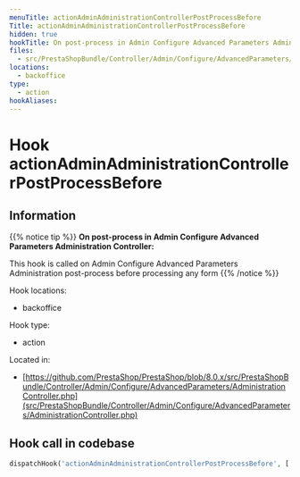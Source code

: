 ```yaml
---
menuTitle: actionAdminAdministrationControllerPostProcessBefore
Title: actionAdminAdministrationControllerPostProcessBefore
hidden: true
hookTitle: On post-process in Admin Configure Advanced Parameters Administration Controller
files:
  - src/PrestaShopBundle/Controller/Admin/Configure/AdvancedParameters/AdministrationController.php
locations:
  - backoffice
type:
  - action
hookAliases:
---
```


# Hook actionAdminAdministrationControllerPostProcessBefore

## Information

{{% notice tip %}}
**On post-process in Admin Configure Advanced Parameters Administration Controller:** 

This hook is called on Admin Configure Advanced Parameters Administration post-process before processing any form
{{% /notice %}}

Hook locations: 
  - backoffice

Hook type: 
  - action

Located in: 
  - [https://github.com/PrestaShop/PrestaShop/blob/8.0.x/src/PrestaShopBundle/Controller/Admin/Configure/AdvancedParameters/AdministrationController.php](src/PrestaShopBundle/Controller/Admin/Configure/AdvancedParameters/AdministrationController.php)

## Hook call in codebase

```php
dispatchHook('actionAdminAdministrationControllerPostProcessBefore', ['controller' => $this])
```